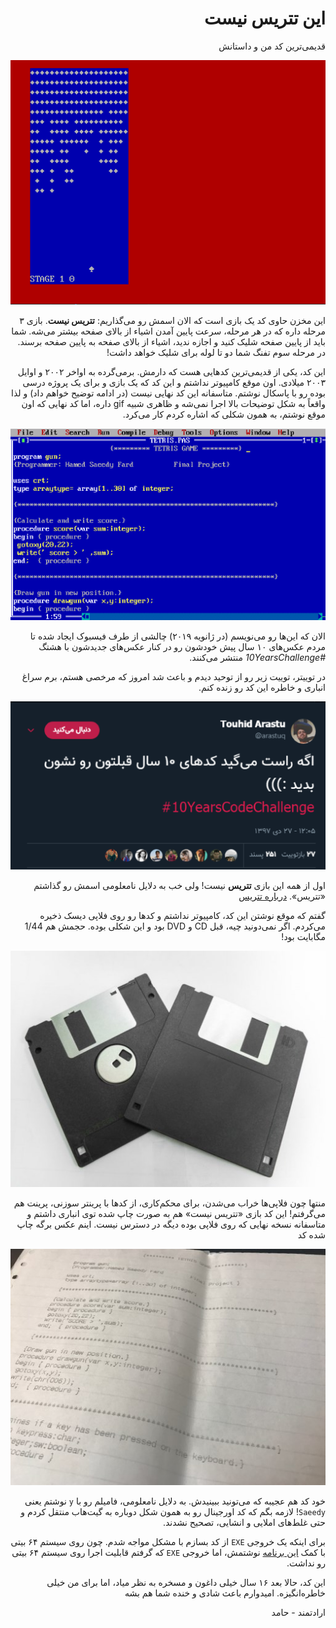 
<div dir="rtl">

# این تتریس نیست
قدیمی‌ترین کد من و داستانش

![](https://raw.githubusercontent.com/Hameds/ItsNotTetris/master/game.gif)

این مخزن حاوی کد یک بازی است که الان اسمش رو می‌گذاریم: **تتریس نیست**. بازی ۳ مرحله داره که در هر مرحله، سرعت پایین آمدن اشیاء از بالای صفحه بیشتر می‌شه. شما باید از پایین صفحه شلیک کنید و اجازه ندید، اشیاء از بالای صفحه به پایین صفحه برسند. در مرحله سوم تفنگ شما دو تا لوله برای شلیک خواهد داشت!

این کد، یکی از قدیمی‌ترین کدهایی هست که دارمش. برمی‌گرده به اواخر ۲۰۰۲ و اوایل ۲۰۰۳ میلادی. اون موقع کامپیوتر نداشتم و این کد که یک بازی و برای یک پروژه درسی بوده رو با پاسکال نوشتم. متاسفانه این کد نهایی نیست (در ادامه توضیح خواهم داد) و لذا واقعاً به شکل توضیحات بالا اجرا نمی‌شه و ظاهری شبیه gif داره، اما کد نهایی که اون موقع نوشتم، به همون شکلی که اشاره کردم کار می‌کرد.

![](https://raw.githubusercontent.com/Hameds/ItsNotTetris/master/turbopascal.png)

الان که این‌ها رو می‌نویسم (در ژانویه ۲۰۱۹) چالشی از طرف فیسبوک ایجاد شده تا مردم عکس‌های ۱۰ سال پیش خودشون رو در کنار عکس‌های جدیدشون با هشتگ *#10YearsChallenge* منتشر می‌کنند.

در توییتر، توییت زیر رو از توحید دیدم و باعث شد امروز که مرخصی هستم، برم سراغ انباری و خاطره این کد رو زنده کنم.

![](https://raw.githubusercontent.com/Hameds/ItsNotTetris/master/arastuq_tweet.png)


اول از همه این بازی **تتریس** نیست! ولی خب به دلایل نامعلومی اسمش رو گذاشتم «تتریس».  [درباره تتریس](https://fa.wikipedia.org/wiki/%D8%AA%D8%AA%D8%B1%DB%8C%D8%B3)

گفتم که موقع نوشتن این کد، کامپیوتر نداشتم و کدها رو روی فلاپی دیسک ذخیره می‌کردم. اگر نمی‌دونید چیه، قبل CD و DVD بود و این شکلی بوده. حجمش هم 1/44 مگابایت بود!

![](https://raw.githubusercontent.com/Hameds/ItsNotTetris/master/floppy-disks.jpg)

منتها چون فلاپی‌ها خراب می‌شدن، برای محکم‌کاری، از کدها با پرینتر سوزنی، پرینت هم می‌گرفتم! این کد بازی «تتریس نیست» هم به صورت چاپ شده توی انباری داشتم و متاسفانه نسخه نهایی که روی فلاپی بوده دیگه در دسترس نیست. اینم عکس برگه چاپ شده کد

![](https://raw.githubusercontent.com/Hameds/ItsNotTetris/master/original_code.jpg)

خود کد هم عجیبه که می‌تونید ببینیدش. به دلایل نامعلومی، فامیلم رو با `y` نوشتم یعنی `Saeedy`! 
لازمه بگم که کد اورجینال رو به همون شکل دوباره به گیت‌هاب منتقل کردم و حتی غلط‌های املایی و انشایی، تصحیح نشدند.

برای اینکه یک خروجی `EXE` از کد بسازم با مشکل مواجه شدم. چون روی سیستم ۶۴ بیتی با کمک [این برنامه](https://sourceforge.net/projects/turbopascal-wdb/) نوشتمش، اما خروجی `EXE` که گرفتم قابلیت اجرا روی سیستم ۶۴ بیتی رو نداشت.

این کد، حالا بعد ۱۶ سال خیلی داغون و مسخره به نظر میاد، اما برای من خیلی خاطره‌انگیزه. امیدوارم باعث شادی و خنده شما هم بشه


ارادتمند - حامد

</div>
